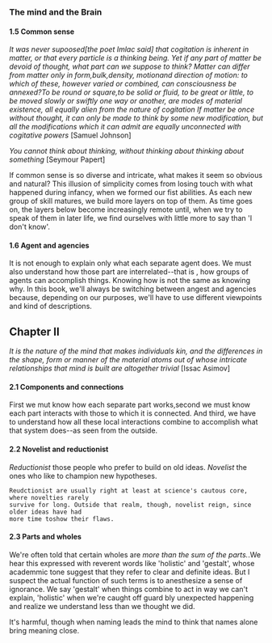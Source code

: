 ### The mind and the Brain


#### 1.5 Common sense

 *It was never supoosed[the poet Imlac said] that cogitation is inherent in matter,
 or that every particle is a thinking being. Yet if any part of matter be devoid of thought,
 what part can we suppose to think? Matter can differ from matter only in form,bulk,density,
 motionand direction of motion: to which of these, however varied or combined, can consciousness
 be annexed?To be round or square,to be solid or fluid, to be great or little, to be moved
 slowly or swiftly one way or another, are modes of material existence, all equally alien from the
 nature of cogitation If matter be once without thought, it can only be made to think by some
 new modification, but all the modifications which it can admit are equally unconnected with
 cogitative powers* [Samuel Johnson]
 
 *You cannot think about thinking, without thinking about thinking about something* [Seymour Papert]
 
 If common sense is so diverse and intricate, what makes it seem so obvious and natural? This
 illusion of simplicity comes from losing touch with what happened during infancy, when we formed
 our fist abilities. As each new group of skill matures, we build more layers on top of them.
 As time goes on, the layers below become increasingly remote until, when we try to speak of 
 them in later life, we find ourselves with little more to say than 'I don't know'.
 
#### 1.6 Agent and agencies

It is not enough to explain only what each separate agent does. We must also understand how those
part are interrelated--that is , how groups of agents can accomplish things.
Knowing how is not the same as knowing why. In this book, we'll always be switching between angest
and agencies because, depending on our purposes, we'll have to use different viewpoints and kind
of descriptions.

## Chapter II

*It is the nature of the mind that makes individuals kin, and the differences in the shape, form
or manner of the material atoms out of whose intricate relationships that mind is built are 
altogether trivial* [Issac Asimov]

#### 2.1 Components and connections

First we mut know how each separate part works,second we must know each part interacts with those
to which it is connected. And third, we have to understand how all these local interactions combine
to accomplish what that system does--as seen from the outside.


#### 2.2 Novelist and reductionist

*Reductionist* those people who prefer to build on old ideas.
*Novelist* the ones who like to champion new hypotheses.

    Reudctionist are usually right at least at science's cautous core, where novelties rarely
    survive for long. Outside that realm, though, novelist reign, since older ideas have had 
    more time toshow their flaws.
    
#### 2.3 Parts and wholes

We're often told that certain wholes are *more than the sum of the parts.*.We hear this expressed
with reverent words like 'holistic' and 'gestalt', whose academmic tone suggest that they refer
to clear and definite ideas. But I suspect the actual function of such terms is to anesthesize
a sense of ignorance. We say 'gestalt' when things combine to act in way we can't explain, 
'holistic' when we're caught off guard bly unexpected happening and realize we understand less
than we thought we did. 

It's harmful, though when naming leads the mind to think that names alone bring meaning close.

    
